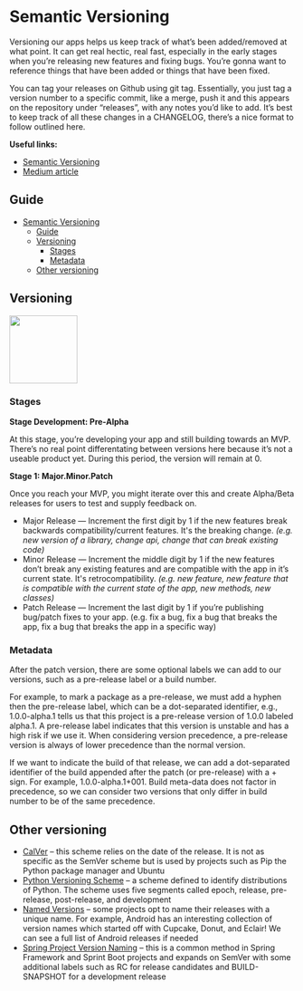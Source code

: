 # Semantic Versioning

Versioning our apps helps us keep track of what’s been added/removed at what point. It can get real hectic, real fast, especially in the early stages when you’re releasing new features and fixing bugs. You’re gonna want to reference things that have been added or things that have been fixed.

You can tag your releases on Github using git tag. Essentially, you just tag a version number to a specific commit, like a merge, push it and this appears on the repository under “releases”, with any notes you’d like to add. It’s best to keep track of all these changes in a CHANGELOG, there’s a nice format to follow outlined here. 

**Useful links:**
- [Semantic Versioning](https://semver.org/)
- [Medium article](https://medium.com/@jameshamann/a-brief-guide-to-semantic-versioning-c6055d87c90e)

## Guide

- [Semantic Versioning](#semantic-versioning)
  - [Guide](#guide)
  - [Versioning](#versioning)
    - [Stages](#stages)
    - [Metadata](#metadata)
  - [Other versioning](#other-versioning)


## Versioning 

<img src="https://www.baeldung.com/wp-content/uploads/sites/4/2021/03/Screenshot-2021-03-06-at-20.27.22-2048x715-1-1536x536.png" style="height:120px">

### Stages

**Stage Development: Pre-Alpha**

At this stage, you’re developing your app and still building towards an MVP. There’s no real point differentating between versions here because it’s not a useable product yet. During this period, the version will remain at 0.

**Stage 1: Major.Minor.Patch**

Once you reach your MVP, you might iterate over this and create Alpha/Beta releases for users to test and supply feedback on.

- Major Release — Increment the first digit by 1 if the new features break backwards compatibility/current features. It's the breaking change. _(e.g. new version of a library, change api, change that can break existing code)_
- Minor Release — Increment the middle digit by 1 if the new features don’t break any existing features and are compatible with the app in it’s current state. It's retrocompatibility. _(e.g. new feature, new feature that is compatible with the current state of the app, new methods, new classes)_
- Patch Release — Increment the last digit by 1 if you’re publishing bug/patch fixes to your app. (e.g. fix a bug, fix a bug that breaks the app, fix a bug that breaks the app in a specific way)

### Metadata

After the patch version, there are some optional labels we can add to our versions, such as a pre-release label or a build number.

For example, to mark a package as a pre-release, we must add a hyphen then the pre-release label, which can be a dot-separated identifier, e.g., 1.0.0-alpha.1 tells us that this project is a pre-release version of 1.0.0 labeled alpha.1. A pre-release label indicates that this version is unstable and has a high risk if we use it. When considering version precedence, a pre-release version is always of lower precedence than the normal version.

If we want to indicate the build of that release, we can add a dot-separated identifier of the build appended after the patch (or pre-release) with a + sign. For example, 1.0.0-alpha.1+001. Build meta-data does not factor in precedence, so we can consider two versions that only differ in build number to be of the same precedence.

## Other versioning

- [CalVer](https://calver.org/) – this scheme relies on the date of the release. It is not as specific as the SemVer scheme but is used by projects such as Pip the Python package manager and Ubuntu
- [Python Versioning Scheme](https://peps.python.org/pep-0440/) – a scheme defined to identify distributions of Python. The scheme uses five segments called epoch, release, pre-release, post-release, and development
- [Named Versions](https://en.wikipedia.org/wiki/Android_version_history) – some projects opt to name their releases with a unique name. For example, Android has an interesting collection of version names which started off with Cupcake, Donut, and Eclair! We can see a full list of Android releases if needed
- [Spring Project Version Naming](https://www.baeldung.com/spring-projects-version-naming) – this is a common method in Spring Framework and Sprint Boot projects and expands on SemVer with some additional labels such as RC for release candidates and BUILD-SNAPSHOT for a development release
